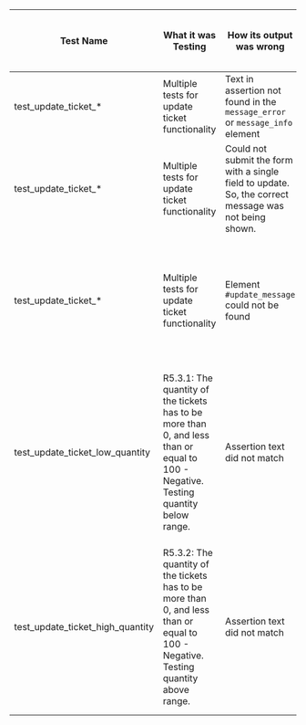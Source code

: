 | Test   Name | What it was Testing | How its output was wrong | What the error in the code was | How you changed the program (or   test input) to fix it |
|-|-|-|-|-|
| test_update_ticket_* | Multiple   tests for update ticket functionality | Text   in assertion not found in the `message_error` or `message_info` element | Code   had extra text “Unable to update ticket: ” at front of the message | Add   “Unable to update ticket: ” to front assertion text |
| test_update_ticket_* | Multiple tests for update ticket   functionality | Could not submit the form with a   single field to update. So, the correct message was not being shown. | In test case documentation can   update a single field, whereas in the code all fields are updated at once | Update the test cases to have   the test_ticket’s info entered into the other fields that need to be updated |
| test_update_ticket_* | Multiple tests for update ticket   functionality | Element `#update_message` could   not be found | Instead of having an element   with an id of “update_message” we hade an element with a class name of either   “message_error” or “message_info” | Update the test cases to check   for “message_error” if it was a negative test case or “message_info” if it   was a positive test case |
| test_update_ticket_low_quantity | R5.3.1:  The quantity of the tickets has to be more   than 0, and less than or equal to 100 - Negative. Testing quantity below   range. | Assertion text did not match | Was checking that   `message_error` was “Unable to update ticket: The quantity of the tickets has   to be more than 0, and less than or equal to 100”  instead of “Unable to update ticket: The   quantity of the ticket must be between 1 and 100”   | Change test case to check for   the text “Unable to update ticket: The quantity of the ticket must be between   1 and 100”   |
| test_update_ticket_high_quantity | R5.3.2: The quantity of the   tickets has to be more than 0, and less than or equal to 100 - Negative.   Testing quantity above range. | Assertion text did not match | Was checking that   `message_error` was “Unable to update ticket: The quantity of the tickets has   to be more than 0, and less than or equal to 100”  instead of “Unable to update ticket: The   quantity of the ticket must be between 1 and 100” | Change test case to check for   the text “Unable to update ticket: The quantity of the ticket must be between   1 and 100”   |